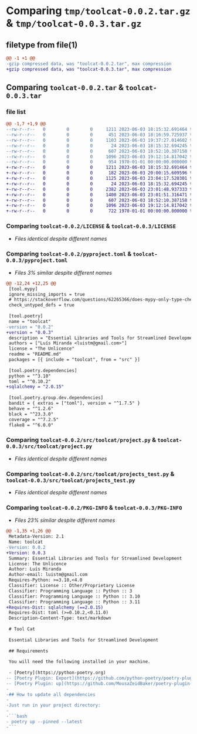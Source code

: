 # Comparing `tmp/toolcat-0.0.2.tar.gz` & `tmp/toolcat-0.0.3.tar.gz`

## filetype from file(1)

```diff
@@ -1 +1 @@
-gzip compressed data, was "toolcat-0.0.2.tar", max compression
+gzip compressed data, was "toolcat-0.0.3.tar", max compression
```

## Comparing `toolcat-0.0.2.tar` & `toolcat-0.0.3.tar`

### file list

```diff
@@ -1,7 +1,9 @@
--rw-r--r--   0        0        0     1211 2023-06-03 18:15:32.691464 toolcat-0.0.2/LICENSE
--rw-r--r--   0        0        0      451 2023-06-03 18:16:59.725937 toolcat-0.0.2/README.md
--rw-r--r--   0        0        0     1103 2023-06-03 19:37:27.014602 toolcat-0.0.2/pyproject.toml
--rw-r--r--   0        0        0       24 2023-06-03 18:15:32.694245 toolcat-0.0.2/src/toolcat/__init__.py
--rw-r--r--   0        0        0      607 2023-06-03 18:52:10.387158 toolcat-0.0.2/src/toolcat/project.py
--rw-r--r--   0        0        0     1096 2023-06-03 19:12:14.817042 toolcat-0.0.2/src/toolcat/projects_test.py
--rw-r--r--   0        0        0      954 1970-01-01 00:00:00.000000 toolcat-0.0.2/PKG-INFO
+-rw-r--r--   0        0        0     1211 2023-06-03 18:15:32.691464 toolcat-0.0.3/LICENSE
+-rw-r--r--   0        0        0      182 2023-06-03 20:00:15.609596 toolcat-0.0.3/README.md
+-rw-r--r--   0        0        0     1125 2023-06-03 23:04:17.520301 toolcat-0.0.3/pyproject.toml
+-rw-r--r--   0        0        0       24 2023-06-03 18:15:32.694245 toolcat-0.0.3/src/toolcat/__init__.py
+-rw-r--r--   0        0        0     2382 2023-06-03 23:01:48.937333 toolcat-0.0.3/src/toolcat/database.py
+-rw-r--r--   0        0        0     1400 2023-06-03 23:01:51.316471 toolcat-0.0.3/src/toolcat/database_test.py
+-rw-r--r--   0        0        0      607 2023-06-03 18:52:10.387158 toolcat-0.0.3/src/toolcat/project.py
+-rw-r--r--   0        0        0     1096 2023-06-03 19:12:14.817042 toolcat-0.0.3/src/toolcat/projects_test.py
+-rw-r--r--   0        0        0      722 1970-01-01 00:00:00.000000 toolcat-0.0.3/PKG-INFO
```

### Comparing `toolcat-0.0.2/LICENSE` & `toolcat-0.0.3/LICENSE`

 * *Files identical despite different names*

### Comparing `toolcat-0.0.2/pyproject.toml` & `toolcat-0.0.3/pyproject.toml`

 * *Files 3% similar despite different names*

```diff
@@ -12,24 +12,25 @@
 [tool.mypy]
 ignore_missing_imports = true
 # https://stackoverflow.com/questions/62265366/does-mypy-only-type-check-a-function-if-it-declares-a-return-type
 check_untyped_defs = true
 
 [tool.poetry]
 name = "toolcat"
-version = "0.0.2"
+version = "0.0.3"
 description = "Essential Libraries and Tools for Streamlined Development"
 authors = ["Luís Miranda <luistm@gmail.com>"]
 license = "The Unlicence"
 readme = "README.md"
 packages = [{ include = "toolcat", from = "src" }]
 
 [tool.poetry.dependencies]
 python = "^3.10"
 toml = "^0.10.2"
+sqlalchemy = "2.0.15"
 
 [tool.poetry.group.dev.dependencies]
 bandit = { extras = ["toml"], version = "^1.7.5" }
 behave = "^1.2.6"
 black = "^23.3.0"
 coverage = "^7.2.5"
 flake8 = "^6.0.0"
```

### Comparing `toolcat-0.0.2/src/toolcat/project.py` & `toolcat-0.0.3/src/toolcat/project.py`

 * *Files identical despite different names*

### Comparing `toolcat-0.0.2/src/toolcat/projects_test.py` & `toolcat-0.0.3/src/toolcat/projects_test.py`

 * *Files identical despite different names*

### Comparing `toolcat-0.0.2/PKG-INFO` & `toolcat-0.0.3/PKG-INFO`

 * *Files 23% similar despite different names*

```diff
@@ -1,35 +1,26 @@
 Metadata-Version: 2.1
 Name: toolcat
-Version: 0.0.2
+Version: 0.0.3
 Summary: Essential Libraries and Tools for Streamlined Development
 License: The Unlicence
 Author: Luís Miranda
 Author-email: luistm@gmail.com
 Requires-Python: >=3.10,<4.0
 Classifier: License :: Other/Proprietary License
 Classifier: Programming Language :: Python :: 3
 Classifier: Programming Language :: Python :: 3.10
 Classifier: Programming Language :: Python :: 3.11
+Requires-Dist: sqlalchemy (==2.0.15)
 Requires-Dist: toml (>=0.10.2,<0.11.0)
 Description-Content-Type: text/markdown
 
 # Tool Cat
 
 Essential Libraries and Tools for Streamlined Development
 
 ## Requirements
 
 You will need the following installed in your machine.
 
 - [Poetry](https://python-poetry.org)
-- [Poetry Plugin: Export](https://github.com/python-poetry/poetry-plugin-export)
-- [Poetry Plugin: up](https://github.com/MousaZeidBaker/poetry-plugin-up)
-
-## How to update all dependencies
-
-Just run in your project directory:
-
-```bash
- poetry up --pinned --latest
-```
```

